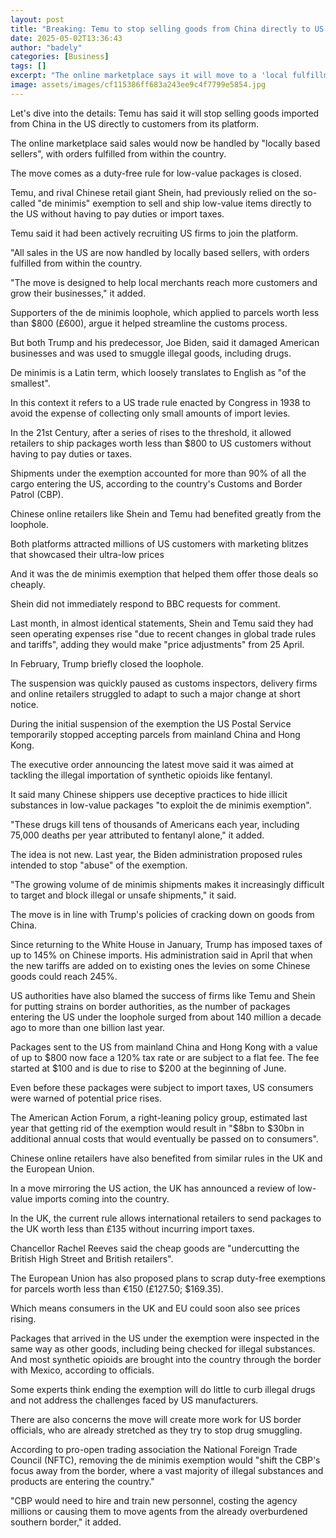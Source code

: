 ```yaml
---
layout: post
title: "Breaking: Temu to stop selling goods from China directly to US customers"
date: 2025-05-02T13:36:43
author: "badely"
categories: [Business]
tags: []
excerpt: "The online marketplace says it will move to a 'local fulfillment model' in the US, with sales handled by locally based sellers."
image: assets/images/cf115386ff683a243ee9c4f7799e5854.jpg
---
```


Let's dive into the details: Temu has said it will stop selling goods imported from China in the US directly to customers from its platform.

The online marketplace said sales would now be handled by "locally based sellers", with orders fulfilled from within the country.

The move comes as a duty-free rule for low-value packages is closed.

Temu, and rival Chinese retail giant Shein, had previously relied on the so-called "de minimis" exemption to sell and ship low-value items directly to the US without having to pay duties or import taxes.

Temu said it had been actively recruiting US firms to join the platform.

"All sales in the US are now handled by locally based sellers, with orders fulfilled from within the country.

"The move is designed to help local merchants reach more customers and grow their businesses," it added.

Supporters of the de minimis loophole, which applied to parcels worth less than $800 (£600), argue it helped streamline the customs process.

But both Trump and his predecessor, Joe Biden, said it damaged American businesses and was used to smuggle illegal goods, including drugs.

De minimis is a Latin term, which loosely translates to English as "of the smallest".

In this context it refers to a US trade rule enacted by Congress in 1938 to avoid the expense of collecting only small amounts of import levies.

In the 21st Century, after a series of rises to the threshold, it allowed retailers to ship packages worth less than $800 to US customers without having to pay duties or taxes.

Shipments under the exemption accounted for more than 90% of all the cargo entering the US, according to the country's Customs and Border Patrol (CBP).

Chinese online retailers like Shein and Temu had benefited greatly from the loophole.

Both platforms attracted millions of US customers with marketing blitzes that showcased their ultra-low prices

And it was the de minimis exemption that helped them offer those deals so cheaply.

Shein did not immediately respond to BBC requests for comment.

Last month, in almost identical statements, Shein and Temu said they had seen operating expenses rise "due to recent changes in global trade rules and tariffs", adding they would make "price adjustments" from 25 April.

In February, Trump briefly closed the loophole.

The suspension was quickly paused as customs inspectors, delivery firms and online retailers struggled to adapt to such a major change at short notice.

During the initial suspension of the exemption the US Postal Service temporarily stopped accepting parcels from mainland China and Hong Kong.

The executive order announcing the latest move said it was aimed at tackling the illegal importation of synthetic opioids like fentanyl.

It said many Chinese shippers use deceptive practices to hide illicit substances in low-value packages "to exploit the de minimis exemption".

"These drugs kill tens of thousands of Americans each year, including 75,000 deaths per year attributed to fentanyl alone," it added.

The idea is not new. Last year, the Biden administration proposed rules intended to stop "abuse" of the exemption.

"The growing volume of de minimis shipments makes it increasingly difficult to target and block illegal or unsafe shipments," it said.

The move is in line with Trump's policies of cracking down on goods from China.

Since returning to the White House in January, Trump has imposed taxes of up to 145% on Chinese imports. His administration said in April that when the new tariffs are added on to existing ones the levies on some Chinese goods could reach 245%.

US authorities have also blamed the success of firms like Temu and Shein for putting strains on border authorities, as the number of packages entering the US under the loophole surged from about 140 million a decade ago to more than one billion last year.

Packages sent to the US from mainland China and Hong Kong with a value of up to $800 now face a 120% tax rate or are subject to a flat fee. The fee started at $100 and is due to rise to $200 at the beginning of June.

Even before these packages were subject to import taxes, US consumers were warned of potential price rises.

The American Action Forum, a right-leaning policy group, estimated last year that getting rid of the exemption would result in "$8bn to $30bn in additional annual costs that would eventually be passed on to consumers".

Chinese online retailers have also benefited from similar rules in the UK and the European Union.

In a move mirroring the US action, the UK has announced a review of low-value imports coming into the country.

In the UK, the current rule allows international retailers to send packages to the UK worth less than £135 without incurring import taxes.

Chancellor Rachel Reeves said the cheap goods are "undercutting the British High Street and British retailers".

The European Union has also proposed plans to scrap duty-free exemptions for parcels worth less than €150 (£127.50; $169.35).

Which means consumers in the UK and EU could soon also see prices rising.

Packages that arrived in the US under the exemption were inspected in the same way as other goods, including being checked for illegal substances. And most synthetic opioids are brought into the country through the border with Mexico, according to officials.

Some experts think ending the exemption will do little to curb illegal drugs and not address the challenges faced by US manufacturers.

There are also concerns the move will create more work for US border officials, who are already stretched as they try to stop drug smuggling.

According to pro-open trading association the National Foreign Trade Council (NFTC), removing the de minimis exemption would "shift the CBP's focus away from the border, where a vast majority of illegal substances and products are entering the country."

"CBP would need to hire and train new personnel, costing the agency millions or causing them to move agents from the already overburdened southern border," it added.

